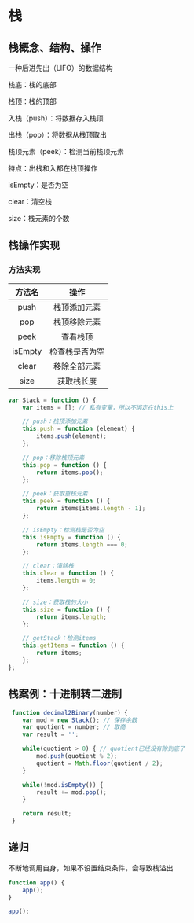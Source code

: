# 栈

## 栈概念、结构、操作

一种后进先出（LIFO）的数据结构

栈底：栈的底部

栈顶：栈的顶部

入栈（push）：将数据存入栈顶

出栈（pop）：将数据从栈顶取出

栈顶元素（peek）：检测当前栈顶元素

特点：出栈和入都在栈顶操作

isEmpty：是否为空

clear：清空栈

size：栈元素的个数

## 栈操作实现

### 方法实现

| 方法名 | 操作 |
| :-: | :-: |
| push | 栈顶添加元素 |
| pop | 栈顶移除元素 |
| peek | 查看栈顶 |
| isEmpty | 检查栈是否为空 |
| clear | 移除全部元素 |
| size | 获取栈长度 |

```javascript
var Stack = function () {
    var items = []; // 私有变量，所以不绑定在this上

    // push：栈顶添加元素
    this.push = function (element) {
        items.push(element);
    };

    // pop：移除栈顶元素
    this.pop = function () {
        return items.pop();
    };

    // peek：获取重栈元素
    this.peek = function () {
        return items[items.length - 1];
    };

    // isEmpty：检测栈是否为空
    this.isEmpty = function () {
        return items.length === 0;
    };

    // clear：清除栈
    this.clear = function () {
        items.length = 0;
    };

    // size：获取栈的大小
    this.size = function () {
        return items.length;
    };

    // getStack：检测items
    this.getItems = function () {
        return items;
    };
};
```

## 栈案例：十进制转二进制

```javascript
 function decimal2Binary(number) {
    var mod = new Stack(); // 保存余数
    var quotient = number; // 取商
    var result = '';

    while(quotient > 0) { // quotient已经没有除到底了
        mod.push(quotient % 2);
        quotient = Math.floor(quotient / 2);
    }

    while(!mod.isEmpty()) {
        result += mod.pop();
    }

    return result;
 }
```

## 递归

不断地调用自身，如果不设置结束条件，会导致栈溢出

```javascript
function app() {
    app();
}

app();
```